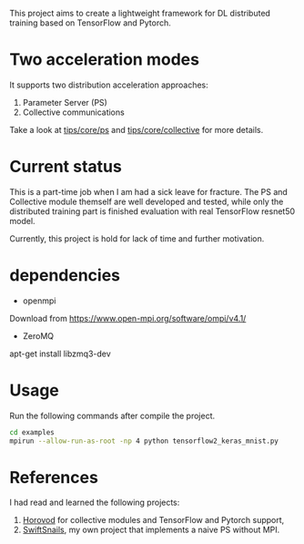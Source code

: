 This project aims to create a lightweight framework for DL distributed training based on TensorFlow and Pytorch.

# Two acceleration modes
It supports two distribution acceleration approaches:

1. Parameter Server (PS)
2. Collective communications

Take a look at [tips/core/ps](https://github.com/Superjomn/TiPS/tree/main/tips/core/ps) and [tips/core/collective](https://github.com/Superjomn/TiPS/tree/main/tips/core/collective) for more details.

# Current status
This is a part-time job when I am had a sick leave for fracture. The PS and Collective module themself are well developed and tested, while only the distributed training part is finished evaluation with real TensorFlow resnet50 model.

Currently, this project is hold for lack of time and further motivation.

# dependencies

- openmpi

Download from https://www.open-mpi.org/software/ompi/v4.1/

- ZeroMQ

apt-get install libzmq3-dev

# Usage
Run the following commands after compile the project.

``` sh
cd examples
mpirun --allow-run-as-root -np 4 python tensorflow2_keras_mnist.py
```

# References
I had read and learned the following projects:

1. [Horovod](https://github.com/horovod/horovod) for collective modules and TensorFlow and Pytorch support,
2. [SwiftSnails](https://github.com/Superjomn/SwiftSnails), my own project that implements a naive PS without MPI.
